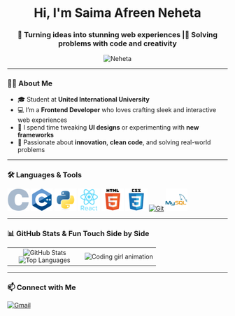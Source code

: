<h1 align="center">Hi, I'm Saima Afreen Neheta</h1>
<h3 align="center">🎨 Turning ideas into stunning web experiences |🧠 Solving problems with code and creativity</h3>

<p align="center">
  <img src="https://komarev.com/ghpvc/?username=Neheta&label=Profile%20views&color=0e75b6&style=flat" alt="Neheta" />
</p>

---

### 👩‍💻 About Me

- 🎓 Student at **United International University**  
- 💻 I’m a **Frontend Developer** who loves crafting sleek and interactive web experiences  
- 🎨 I spend time tweaking **UI designs** or experimenting with **new frameworks**  
- 🚀 Passionate about **innovation**, **clean code**, and solving real-world problems

---

### 🛠️ Languages & Tools

<p align="left">
  <a href="https://www.cprogramming.com/" target="_blank"><img src="https://raw.githubusercontent.com/devicons/devicon/master/icons/c/c-original.svg" alt="C" width="50"/></a>
  <a href="https://www.w3schools.com/cpp/" target="_blank"><img src="https://raw.githubusercontent.com/devicons/devicon/master/icons/cplusplus/cplusplus-original.svg" alt="C++" width="50"/></a>
  <a href="https://www.python.org" target="_blank"><img src="https://raw.githubusercontent.com/devicons/devicon/master/icons/python/python-original.svg" alt="Python" width="50"/></a>
  <a href="https://reactjs.org/" target="_blank"><img src="https://raw.githubusercontent.com/devicons/devicon/master/icons/react/react-original-wordmark.svg" alt="React" width="50"/></a>
  <a href="https://www.w3.org/html/" target="_blank"><img src="https://raw.githubusercontent.com/devicons/devicon/master/icons/html5/html5-original-wordmark.svg" alt="HTML5" width="50"/></a>
  <a href="https://www.w3schools.com/css/" target="_blank"><img src="https://raw.githubusercontent.com/devicons/devicon/master/icons/css3/css3-original-wordmark.svg" alt="CSS3" width="50"/></a>
  <a href="https://git-scm.com/" target="_blank"><img src="https://www.vectorlogo.zone/logos/git-scm/git-scm-icon.svg" alt="Git" width="50"/></a>
  <a href="https://www.mysql.com/" target="_blank"><img src="https://raw.githubusercontent.com/devicons/devicon/master/icons/mysql/mysql-original-wordmark.svg" alt="MySQL" width="50"/></a>
</p>

---

### 📊 GitHub Stats & Fun Touch Side by Side

<table>
  <tr>
    <td width="50%" align="center" valign="middle" style="vertical-align: middle; text-align: center;">
      <img src="https://github-readme-stats.vercel.app/api?username=Neheta&show_icons=true&locale=en&theme=react" alt="GitHub Stats" height="180" />
      <br/>
      <img src="https://github-readme-stats.vercel.app/api/top-langs?username=Neheta&show_icons=true&locale=en&layout=compact&theme=react" alt="Top Languages" height="180" />
    </td>
    <td width="50%" align="center" valign="middle" style="vertical-align: middle; text-align: center;">
      <img src="https://i.pinimg.com/originals/23/d2/5f/23d25f92483d3ece840f54c65a524b0b.gif" width="400" alt="Coding girl animation" />
    </td>
  </tr>
</table>

---

### 📫 Connect with Me

<p align="left">
  <a href="mailto:saima.afreen.neheta.com"><img src="https://img.shields.io/badge/Gmail-D14836?style=flat-square&logo=gmail&logoColor=white" alt="Gmail"/></a>
  <!-- Add more links like LinkedIn, Portfolio, etc. if available -->
</p>

